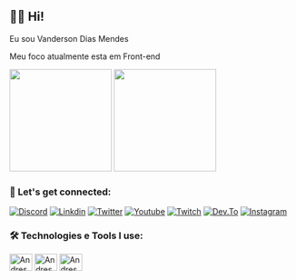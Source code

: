 ## 👨🏾 Hi!

Eu sou Vanderson Dias Mendes
 
Meu foco atualmente esta em Front-end

<div>
  <img height="180em" src="https://github-readme-stats.vercel.app/api?username=VandersonMendes&show_icons=true&theme=tokyonight"/>
  <img height="180em" src="https://github-readme-stats.vercel.app/api/top-langs/?username=VandersonMendes&layout=compact&theme=tokyonight"/>
</div>

### 🤟 Let's get connected:

[![Discord](https://img.shields.io/badge/Discord-7289DA?style=for-the-badge&logo=discord&logoColor=white)](https://discord.gg/n9KBKHPA3H)
[![Linkdin](https://img.shields.io/badge/LinkedIn-0077B5?style=for-the-badge&logo=linkedin&logoColor=white)](https://www.linkedin.com/in/andressanassantos/)
[![Twitter](https://img.shields.io/badge/Twitter-1DA1F2?style=for-the-badge&logo=twitter&logoColor=white)](https://twitter.com/andressacodes)
[![Youtube](https://img.shields.io/badge/YouTube-FF0000?style=for-the-badge&logo=youtube&logoColor=white)](https://www.youtube.com/c/andressacodes)
[![Twitch](https://img.shields.io/badge/Twitch-9146FF?style=for-the-badge&logo=twitch&logoColor=white)](https://www.twitch.tv/andressacodes)
[![Dev.To](https://img.shields.io/badge/dev.to-0A0A0A?style=for-the-badge&logo=dev.to&logoColor=white)](https://dev.to/andressansantos)
[![Instagram](https://img.shields.io/badge/Instagram-E4405F?style=for-the-badge&logo=instagram&logoColor=white)](https://www.instagram.com/andressacodes/)


### 🛠️ Technologies e Tools I use:

<div>
<img align="center" alt="Andressa-html" height="30" width="40" src="https://cdn.jsdelivr.net/gh/devicons/devicon/icons/html5/html5-original.svg"/>
<img align="center" alt="Andressa-css" height="30" width="40" src="https://cdn.jsdelivr.net/gh/devicons/devicon/icons/css3/css3-original.svg"/>
<img align="center" alt="Andressa-js" height="30" width="40" src="https://cdn.jsdelivr.net/gh/devicons/devicon/icons/javascript/javascript-original.svg"/>
</div>
